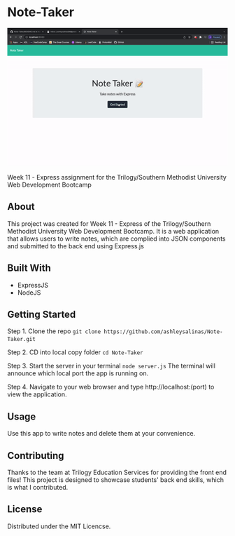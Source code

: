 # Note-Taker

![](note-taker.gif)

Week 11 - Express assignment for the Trilogy/Southern Methodist University Web Development Bootcamp

## About
This project was created for Week 11 - Express of the Trilogy/Southern Methodist University Web Development Bootcamp. It is a web application that allows users to write notes, which are complied into JSON components and submitted to the back end using Express.js

## Built With
* ExpressJS
* NodeJS

## Getting Started
   Step 1. Clone the repo
  ``` git clone https://github.com/ashleysalinas/Note-Taker.git ```
  
  Step 2. CD into local copy folder 
  ``` cd Note-Taker ```
  
  Step 3. Start the server in your terminal
  ``` node server.js ```
    The terminal will announce which local port the app is running on.
  
  Step 4. Navigate to your web browser and type http://localhost:(port) to view the application.
  
  
 ## Usage
 Use this app to write notes and delete them at your convenience.
 
 ## Contributing
 Thanks to the team at Trilogy Education Services for providing the front end files! This project is designed to showcase students' back end skills, which is what I contributed.
 
 ## License
 Distributed under the MIT Licencse.
